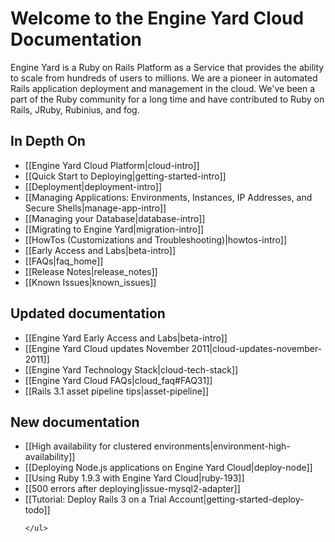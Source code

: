 # Welcome to the Engine Yard Cloud Documentation

Engine Yard is a Ruby on Rails Platform as a Service that provides the ability to scale from hundreds of users to millions. We are a pioneer in automated Rails application deployment and management in the cloud. We've been a part of the Ruby community for a long time and have contributed to Ruby on Rails, JRuby, Rubinius, and fog.

## In Depth On
* [[Engine Yard Cloud Platform|cloud-intro]]
* [[Quick Start to Deploying|getting-started-intro]]
* [[Deployment|deployment-intro]]
* [[Managing Applications: Environments, Instances, IP Addresses, and Secure Shells|manage-app-intro]]
* [[Managing your Database|database-intro]]
* [[Migrating to Engine Yard|migration-intro]]
* [[HowTos (Customizations and Troubleshooting)|howtos-intro]]
* [[Early Access and Labs|beta-intro]]
* [[FAQs|faq_home]]
* [[Release Notes|release_notes]]
* [[Known Issues|known_issues]]

<div class="split">
  <div class="col col-first">
    <h2>Updated documentation</h2>
    <ul>
      <li>
         [[Engine Yard Early Access and Labs|beta-intro]]
      </li>
      <li>
         [[Engine Yard Cloud updates November 2011|cloud-updates-november-2011]]
      </li>
      <li>
         [[Engine Yard Technology Stack|cloud-tech-stack]]
      </li>		
      <li>
         [[Engine Yard Cloud FAQs|cloud_faq#FAQ31]]
	  </li>	
	  <li>
         [[Rails 3.1 asset pipeline tips|asset-pipeline]]
	  </li>
    </ul>   
  </div>
  
  <div class="col col-last">
    <h2>New documentation</h2>
    <ul>
      <li>
         [[High availability for clustered environments|environment-high-availability]]
      </li>
      <li>
         [[Deploying Node.js applications on Engine Yard Cloud|deploy-node]]
      </li>
      <li>
         [[Using Ruby 1.9.3 with Engine Yard Cloud|ruby-193]]
      </li>
      <li>
	 [[500 errors after deploying|issue-mysql2-adapter]]
      </li>
      <li>
         [[Tutorial: Deploy Rails 3 on a Trial Account|getting-started-deploy-todo]]
      </li>
     
    </ul>
  </div>
</div>
